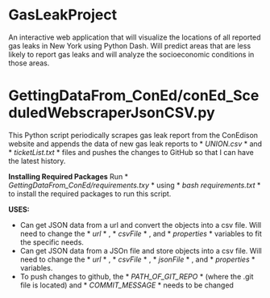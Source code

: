# GasLeakProject
An interactive web application that will visualize the locations of all reported gas leaks in New York using Python Dash. Will predict areas that are less likely to report gas leaks and will analyze the socioeconomic conditions in those areas. 

# GettingDataFrom_ConEd/conEd_SceduledWebscraperJsonCSV.py
This Python script periodically scrapes gas leak report from the ConEdison website and appends the data of new gas leak reports to * *UNION.csv* * and * *ticketList.txt* * files and pushes the changes to GitHub so that I can have the latest history.

**Installing Required Packages**
Run * *GettingDataFrom_ConEd/requirements.txy* * using * *bash requirements.txt* * to install the required packages to run this script.

**USES:** 
* Can get JSON data from a url and convert the objects into a csv file. Will need to change the * *url* * , * *csvFile* * , and * *properties* * variables to fit the specific needs.
* Can get JSON data from a JSOn file and store objects into a csv file. Will need to change the * *url* * , * *csvFile* * , * *jsonFile* * , and * *properties* * variables.
* To push changes to github, the * *PATH_OF_GIT_REPO* * (where the .git file is located) and * *COMMIT_MESSAGE* * needs to be changed



